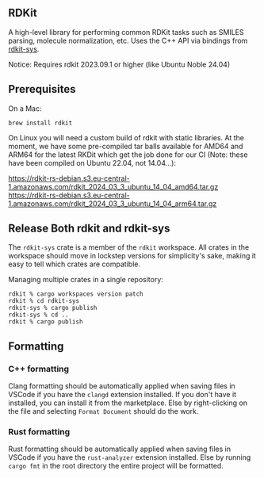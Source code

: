 RDKit
---

A high-level library for performing common RDKit tasks such as SMILES parsing, molecule normalization, etc. Uses
the C++ API via bindings from [rdkit-sys](https://crates.io/crate/rdkit-sys).

Notice: Requires rdkit 2023.09.1 or higher (like Ubuntu Noble 24.04)

Prerequisites
---

On a Mac:

    brew install rdkit

On Linux you will need a custom build of rdkit with static libraries. At the moment, we have some pre-compiled tar balls
available for AMD64 and ARM64 for the latest RKDit which get the job done for our CI (Note: these have been compiled on
Ubuntu 22.04, not 14.04...):

https://rdkit-rs-debian.s3.eu-central-1.amazonaws.com/rdkit_2024_03_3_ubuntu_14_04_amd64.tar.gz
https://rdkit-rs-debian.s3.eu-central-1.amazonaws.com/rdkit_2024_03_3_ubuntu_14_04_arm64.tar.gz

Release Both rdkit and rdkit-sys
---

The `rdkit-sys` crate is a member of the `rdkit` workspace. All crates in the workspace should move in lockstep versions
for simplicity's sake, making it easy to tell which crates are compatible.

Managing multiple crates in a single repository:

    rdkit % cargo workspaces version patch
    rdkit % cd rdkit-sys
    rdkit-sys % cargo publish
    rdkit-sys % cd ..
    rdkit % cargo publish


## Formatting
### C++ formatting
Clang formatting should be automatically applied when saving files in VSCode if you have the `clangd` extension installed. If you don't have it installed, you can install it from the marketplace. Else by right-clicking on the file and selecting `Format Document` should do the work. 

### Rust formatting
Rust formatting should be automatically applied when saving files in VSCode if you have the `rust-analyzer` extension installed. Else by running `cargo fmt` in the root directory the entire project will be formatted.